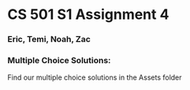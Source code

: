 # CS 501 S1 Assignment 4
### Eric, Temi, Noah, Zac

### Multiple Choice Solutions:
Find our multiple choice solutions in the Assets folder
